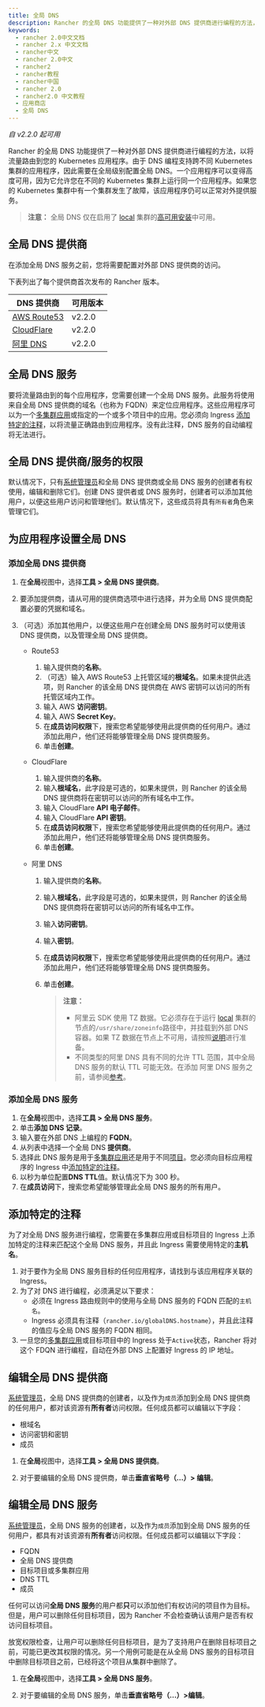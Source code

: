 ```yaml
---
title: 全局 DNS
description: Rancher 的全局 DNS 功能提供了一种对外部 DNS 提供商进行编程的方法，以将流量路由到您的 Kubernetes 应用程序。由于 DNS 编程支持跨不同 Kubernetes 集群的应用程序，因此需要在全局级别配置全局 DNS。一个应用程序可以变得高度可用，因为它允许您在不同的 Kubernetes 集群上运行同一个应用程序。如果您的 Kubernetes 集群中有一个集群发生了故障，该应用程序仍可以正常对外提供服务。
keywords:
  - rancher 2.0中文文档
  - rancher 2.x 中文文档
  - rancher中文
  - rancher 2.0中文
  - rancher2
  - rancher教程
  - rancher中国
  - rancher 2.0
  - rancher2.0 中文教程
  - 应用商店
  - 全局 DNS
---
```


_自 v2.2.0 起可用_

Rancher 的全局 DNS 功能提供了一种对外部 DNS 提供商进行编程的方法，以将流量路由到您的 Kubernetes 应用程序。由于 DNS 编程支持跨不同 Kubernetes 集群的应用程序，因此需要在全局级别配置全局 DNS。一个应用程序可以变得高度可用，因为它允许您在不同的 Kubernetes 集群上运行同一个应用程序。如果您的 Kubernetes 集群中有一个集群发生了故障，该应用程序仍可以正常对外提供服务。

> **注意：** 全局 DNS 仅在启用了 [local](/docs/rancher2/installation/options/chart-options/_index) 集群的[高可用安装](/docs/rancher2/installation/k8s-install/_index)中可用。

## 全局 DNS 提供商

在添加全局 DNS 服务之前，您将需要配置对外部 DNS 提供商的访问。

下表列出了每个提供商首次发布的 Rancher 版本。

| DNS 提供商                                           | 可用版本 |
| ---------------------------------------------------- | -------- |
| [AWS Route53](https://aws.amazon.com/route53/)       | v2.2.0   |
| [CloudFlare](https://www.cloudflare.com/dns/)        | v2.2.0   |
| [阿里 DNS](https://www.alibabacloud.com/product/dns) | v2.2.0   |

## 全局 DNS 服务

要将流量路由到的每个应用程序，您需要创建一个全局 DNS 服务。此服务将使用来自全局 DNS 提供商的域名（也称为 FQDN）来定位应用程序。这些应用程序可以为一个[多集群应用](/docs/rancher2/helm-charts/legacy-catalogs/multi-cluster-apps/_index)或指定的一个或多个项目中的应用。您必须向 Ingress [添加特定的注释](#添加特定的注释)，以将流量正确路由到应用程序。没有此注释，DNS 服务的自动编程将无法进行。

## 全局 DNS 提供商/服务的权限

默认情况下，只有[系统管理员](/docs/rancher2/admin-settings/rbac/global-permissions/_index)和全局 DNS 提供商或全局 DNS 服务的创建者有权使用，编辑和删除它们。创建 DNS 提供者或 DNS 服务时，创建者可以添加其他用户，以便这些用户访问和管理他们。默认情况下，这些成员将具有`所有者`角色来管理它们。

## 为应用程序设置全局 DNS

### 添加全局 DNS 提供商

1. 在**全局**视图中，选择**工具 > 全局 DNS 提供商**。
1. 要添加提供商，请从可用的提供商选项中进行选择，并为全局 DNS 提供商配置必要的凭据和域名。
1. （可选）添加其他用户，以便这些用户在创建全局 DNS 服务时可以使用该 DNS 提供商，以及管理全局 DNS 提供商。

   - Route53

     1. 输入提供商的**名称**。
     1. （可选）输入 AWS Route53 上托管区域的**根域名**。如果未提供此选项，则 Rancher 的该全局 DNS 提供商在 AWS 密钥可以访问的所有托管区域内工作。
     1. 输入 AWS **访问密钥**。
     1. 输入 AWS **Secret Key**。
     1. 在**成员访问权限**下，搜索您希望能够使用此提供商的任何用户。通过添加此用户，他们还将能够管理全局 DNS 提供商服务。
     1. 单击**创建**。

   - CloudFlare

     1. 输入提供商的**名称**。
     1. 输入**根域名**，此字段是可选的，如果未提供，则 Rancher 的该全局 DNS 提供商将在密钥可以访问的所有域名中工作。
     1. 输入 CloudFlare **API 电子邮件**。
     1. 输入 CloudFlare **API 密钥**。
     1. 在**成员访问权限**下，搜索您希望能够使用此提供商的任何用户。通过添加此用户，他们还将能够管理全局 DNS 提供商服务。
     1. 单击**创建**。

   - 阿里 DNS

     1. 输入提供商的**名称**。
     1. 输入**根域名**，此字段是可选的，如果未提供，则 Rancher 的该全局 DNS 提供商将在密钥可以访问的所有域名中工作。
     1. 输入**访问密钥**。
     1. 输入**密钥**。
     1. 在**成员访问权限**下，搜索您希望能够使用此提供商的任何用户。通过添加此用户，他们还将能够管理全局 DNS 提供商服务。
     1. 单击**创建**。

        > **注意：**
        >
        > - 阿里云 SDK 使用 TZ 数据。它必须存在于运行 [local](/docs/rancher2/installation/options/chart-options/_index) 集群的节点的`/usr/share/zoneinfo`路径中，并挂载到外部 DNS 容器。如果 TZ 数据在节点上不可用，请按照[说明](https://www.ietf.org/timezones/tzdb-2018f/tz-link.html)进行准备。
        > - 不同类型的阿里 DNS 具有不同的允许 TTL 范围，其中全局 DNS 服务的默认 TTL 可能无效。在添加 阿里 DNS 服务之前，请参阅[参考](https://www.alibabacloud.com/help/doc-detail/34338.htm)。

### 添加全局 DNS 服务

1. 在**全局**视图中，选择**工具 > 全局 DNS 服务**。
1. 单击**添加 DNS 记录**。
1. 输入要在外部 DNS 上编程的 **FQDN**。
1. 从列表中选择一个全局 DNS **提供商**。
1. 选择此 DNS 服务是用于[多集群应用](/docs/rancher2/helm-charts/legacy-catalogs/multi-cluster-apps/_index)还是用于不同[项目](/docs/rancher2/cluster-admin/projects-and-namespaces/_index)。您必须向目标应用程序的 Ingress 中[添加特定的注释](#添加特定的注释)。
1. 以秒为单位配置**DNS TTL**值。默认情况下为 300 秒。
1. 在**成员访问**下，搜索您希望能够管理此全局 DNS 服务的所有用户。

## 添加特定的注释

为了对全局 DNS 服务进行编程，您需要在多集群应用或目标项目的 Ingress 上添加特定的注释来匹配这个全局 DNS 服务，并且此 Ingress 需要使用特定的**主机名**。

1. 对于要作为全局 DNS 服务目标的任何应用程序，请找到与该应用程序关联的 Ingress。
1. 为了对 DNS 进行编程，必须满足以下要求：
   - 必须在 Ingress 路由规则中的使用与全局 DNS 服务的 FQDN 匹配的`主机名`。
   - Ingress 必须具有注释（`rancher.io/globalDNS.hostname`），并且此注释的值应与全局 DNS 服务的 FQDN 相同。
1. 一旦您的[多集群应用](/docs/rancher2/helm-charts/legacy-catalogs/multi-cluster-apps/_index)或目标项目中的 Ingress 处于`Active`状态，Rancher 将对这个 FDQN 进行编程，自动在外部 DNS 上配置好 Ingress 的 IP 地址。

## 编辑全局 DNS 提供商

[系统管理员](/docs/rancher2/admin-settings/rbac/global-permissions/_index)，全局 DNS 提供商的创建者，以及作为`成员`添加到全局 DNS 提供商的任何用户，都对该资源有**所有者**访问权限。任何成员都可以编辑以下字段：

- 根域名
- 访问密钥和密钥
- 成员

1. 在**全局**视图中，选择**工具 > 全局 DNS 提供商**。

1. 对于要编辑的全局 DNS 提供商，单击**垂直省略号（...）> 编辑**。

## 编辑全局 DNS 服务

[系统管理员](/docs/rancher2/admin-settings/rbac/global-permissions/_index)，全局 DNS 服务的创建者，以及作为`成员`添加到全局 DNS 服务的任何用户，都具有对该资源有**所有者**访问权限。任何成员都可以编辑以下字段：

- FQDN
- 全局 DNS 提供商
- 目标项目或多集群应用
- DNS TTL
- 成员

任何可以访问**全局 DNS 服务**的用户都**只**可以添加他们有权访问的项目作为目标。但是，用户可以删除任何目标项目，因为 Rancher 不会检查确认该用户是否有权访问目标项目。

放宽权限检查，让用户可以删除任何目标项目，是为了支持用户在删除目标项目之前，可能已更改其权限的情况。另一个用例可能是在从全局 DNS 服务的目标项目中删除目标项目之前，已经将这个项目从集群中删除了。

1. 在**全局**视图中，选择**工具 > 全局 DNS 服务**。

1. 对于要编辑的全局 DNS 服务，单击**垂直省略号（...）>编辑**。
